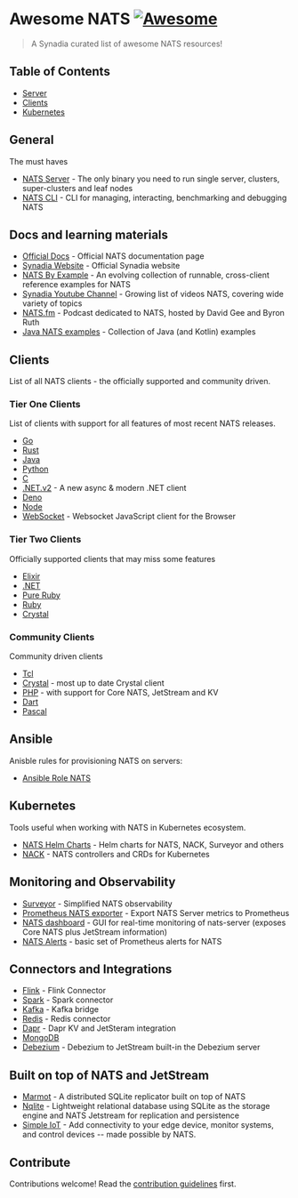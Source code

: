 # Awesome NATS [![Awesome](https://awesome.re/badge.svg)](https://awesome.re)

> A Synadia curated list of awesome NATS resources!


## Table of Contents

- [Server](#server)
- [Clients](#clients)
- [Kubernetes](#kubernetes)

## General

The must haves

- [NATS Server](http://github.com/nats-io/nats-server) - The only binary you need to run single server, clusters, super-clusters and leaf nodes
- [NATS CLI](http://github.com/nats-io/natscli) - CLI for managing, interacting, benchmarking and debugging NATS

## Docs and learning materials

- [Official Docs](https://docs.nats.io) - Official NATS documentation page
- [Synadia Website](https://www.synadia.com) - Official Synadia website
- [NATS By Example](https://natsbyexample.com) - An evolving collection of runnable, cross-client reference examples for NATS
- [Synadia Youtube Channel](https://www.youtube.com/@SynadiaCommunications) - Growing list of videos NATS, covering wide variety of topics
- [NATS.fm](https://www.synadia.com/podcast) - Podcast dedicated to NATS, hosted by David Gee and Byron Ruth
- [Java NATS examples](https://github.com/nats-io/java-nats-examples/tree/main) - Collection of Java (and Kotlin) examples

## Clients

List of all NATS clients - the officially supported and community driven.

### Tier One Clients

List of clients with support for all features of most recent NATS releases.

- [Go](http://github.com/nats-io/nats.go)
- [Rust](http://github.com/nats-io/nats.rs)
- [Java](http://github.com/nats-io/nats.java)
- [Python](http://github.com/nats-io/nats.py)
- [C](http://github.com/nats-io/nats.c)
- [.NET.v2](http://github.com/nats-io/nats.net.v2) - A new async & modern .NET client
- [Deno](http://github.com/nats-io/nats.deno)
- [Node](https://github.com/nats-io/nats.js)
- [WebSocket](http://github.com/nats-io/nats.ws) - Websocket JavaScript client for the Browser

### Tier Two Clients

Officially supported clients that may miss some features

- [Elixir](http://github.com/nats-io/nats.ex)
- [.NET](http://github.com/nats-io/nats.net)
- [Pure Ruby](http://github.com/nats-io/nats-pure.rb)
- [Ruby](http://github.com/nats-io/nats-pure.rb)
- [Crystal](http://github.com/nats-io/nats.cr)

### Community Clients

Community driven clients

- [Tcl](https://github.com/Kazmirchuk/nats-tcl)
- [Crystal](https://github.com/jgaskins/nats) - most up to date Crystal client
- [PHP](https://github.com/basis-company/nats.php) - with support for Core NATS, JetStream and KV
- [Dart](https://github.com/chartchuo/dart-nats)
- [Pascal](https://github.com/biot2/nats.pas)

## Ansible

Anisble rules for provisioning NATS on servers:

- [Ansible Role NATS](https://github.com/snapp-cab/ansible-role-nats)

## Kubernetes

Tools useful when working with NATS in Kubernetes ecosystem.

- [NATS Helm Charts](https://github.com/nats-io/k8s) - Helm charts for NATS, NACK, Surveyor and others
- [NACK](http://github.com/nats-io/nack) - NATS controllers and CRDs for Kubernetes

## Monitoring and Observability

- [Surveyor](http://github.com/nats-io/nats-surveyor) - Simplified NATS observability
- [Prometheus NATS exporter](https://github.com/nats-io/prometheus-nats-exporter) - Export NATS Server metrics to Prometheus
- [NATS dashboard](https://natsdashboard.com/) - GUI for real-time monitoring of nats-server (exposes Core NATS plus JetStream information)
- [NATS Alerts](https://samber.github.io/awesome-prometheus-alerts/rules#nats) - basic set of Prometheus alerts for NATS
## Connectors and Integrations

- [Flink](https://github.com/synadia-io/flink-connector-nats) - Flink Connector
- [Spark](https://github.com/nats-io/nats-spark-connector) - Spark connector
- [Kafka](https://github.com/nats-io/nats-kafka) - Kafka bridge
- [Redis](https://github.com/nats-io/nats-connector-redis) - Redis connector
- [Dapr](https://docs.dapr.io/reference/components-reference/supported-pubsub/setup-jetstream/) - Dapr KV and JetSteram integration
- [MongoDB](https://github.com/damianiandrea/mongodb-nats-connector)
- [Debezium](https://github.com/ConnectEverything/nats-by-example/tree/main/examples/integrations/debezium) - Debezium to JetStream built-in the Debezium server
 
## Built on top of NATS and JetStream

- [Marmot](https://github.com/maxpert/marmot) - A distributed SQLite replicator built on top of NATS
- [Nqlite](https://github.com/voxoco/nqlite) - Lightweight relational database using SQLite as the storage engine and NATS Jetstream for replication and persistence
- [Simple IoT](https://docs.simpleiot.org/) - Add connectivity to your edge device, monitor systems, and control devices -- made possible by NATS.

## Contribute

Contributions welcome! Read the [contribution guidelines](contributing.md) first.
